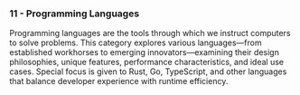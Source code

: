 ### 11 - Programming Languages

Programming languages are the tools through which we instruct computers to solve problems. This category explores various languages—from established workhorses to emerging innovators—examining their design philosophies, unique features, performance characteristics, and ideal use cases. Special focus is given to Rust, Go, TypeScript, and other languages that balance developer experience with runtime efficiency.
